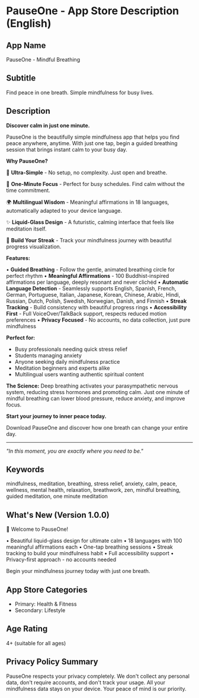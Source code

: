 # PauseOne - App Store Description (English)

## App Name

PauseOne - Mindful Breathing

## Subtitle

Find peace in one breath. Simple mindfulness for busy lives.

## Description

**Discover calm in just one minute.**

PauseOne is the beautifully simple mindfulness app that helps you find peace anywhere, anytime. With just one tap, begin a guided breathing session that brings instant calm to your busy day.

**Why PauseOne?**

🌸 **Ultra-Simple** - No setup, no complexity. Just open and breathe.

🎯 **One-Minute Focus** - Perfect for busy schedules. Find calm without the time commitment.

🌍 **Multilingual Wisdom** - Meaningful affirmations in 18 languages, automatically adapted to your device language.

✨ **Liquid-Glass Design** - A futuristic, calming interface that feels like meditation itself.

🔄 **Build Your Streak** - Track your mindfulness journey with beautiful progress visualization.

**Features:**

• **Guided Breathing** - Follow the gentle, animated breathing circle for perfect rhythm
• **Meaningful Affirmations** - 100 Buddhist-inspired affirmations per language, deeply resonant and never clichéd
• **Automatic Language Detection** - Seamlessly supports English, Spanish, French, German, Portuguese, Italian, Japanese, Korean, Chinese, Arabic, Hindi, Russian, Dutch, Polish, Swedish, Norwegian, Danish, and Finnish
• **Streak Tracking** - Build consistency with beautiful progress rings
• **Accessibility First** - Full VoiceOver/TalkBack support, respects reduced motion preferences
• **Privacy Focused** - No accounts, no data collection, just pure mindfulness

**Perfect for:**

- Busy professionals needing quick stress relief
- Students managing anxiety
- Anyone seeking daily mindfulness practice
- Meditation beginners and experts alike
- Multilingual users wanting authentic spiritual content

**The Science:**
Deep breathing activates your parasympathetic nervous system, reducing stress hormones and promoting calm. Just one minute of mindful breathing can lower blood pressure, reduce anxiety, and improve focus.

**Start your journey to inner peace today.**

Download PauseOne and discover how one breath can change your entire day.

---

_"In this moment, you are exactly where you need to be."_

## Keywords

mindfulness, meditation, breathing, stress relief, anxiety, calm, peace, wellness, mental health, relaxation, breathwork, zen, mindful breathing, guided meditation, one minute meditation

## What's New (Version 1.0.0)

🎉 Welcome to PauseOne!

• Beautiful liquid-glass design for ultimate calm
• 18 languages with 100 meaningful affirmations each
• One-tap breathing sessions
• Streak tracking to build your mindfulness habit
• Full accessibility support
• Privacy-first approach - no accounts needed

Begin your mindfulness journey today with just one breath.

## App Store Categories

- Primary: Health & Fitness
- Secondary: Lifestyle

## Age Rating

4+ (suitable for all ages)

## Privacy Policy Summary

PauseOne respects your privacy completely. We don't collect any personal data, don't require accounts, and don't track your usage. All your mindfulness data stays on your device. Your peace of mind is our priority.
